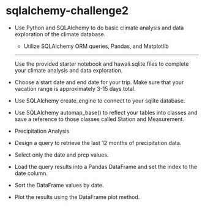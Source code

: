 # sqlalchemy-challenge2
* Use Python and SQLAlchemy to do basic climate analysis and data exploration of the climate database.
    - Utilize SQLAlchemy ORM queries, Pandas, and Matplotlib
    -----------------------------
    Use the provided starter notebook and hawaii.sqlite files to complete your climate analysis and data exploration.


* Choose a start date and end date for your trip. Make sure that your vacation range is approximately 3-15 days total.

- Use SQLAlchemy create_engine to connect to your sqlite database.

- Use SQLAlchemy automap_base() to reflect your tables into classes and save a reference to those classes called Station and Measurement.



* Precipitation Analysis

- Design a query to retrieve the last 12 months of precipitation data.

- Select only the date and prcp values.

- Load the query results into a Pandas DataFrame and set the index to the date column.

- Sort the DataFrame values by date.

- Plot the results using the DataFrame plot method.